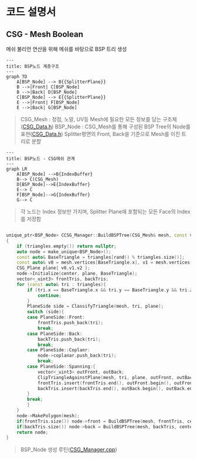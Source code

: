 # 코드 설명서

## CSG - Mesh Boolean

메쉬 불리언 연산을 위해 메쉬를 바탕으로 BSP 트리 생성   

```mermaid
---
title: BSP노드 계층구조
---
graph TD
    A[BSP_Node] --> B{{SplitterPlane}}
    B -->|Front| C[BSP_Node]
    B -->|Back| D[BSP_Node]
    C[BSP_Node] --> E{{SplitterPlane}}
    E -->|Front| F[BSP_Node]
    E -->|Back| G[BSP_Node]
```
>CSG_Mesh : 정점, 노말, UV등 Mesh에 필요한 모든 정보를 담는 구조체([CSG_Data.h](https://github.com/sturdyChair/MeshDestruction/blob/master/Engine/Public/CSG_Data.h))
>BSP_Node : CSG_Mesh를 통해 구성된 BSP Tree의 Node를 표현([CSG_Data.h](https://github.com/sturdyChair/MeshDestruction/blob/master/Engine/Public/CSG_Data.h))
>Splitter평면의 Front, Back을 기준으로 Mesh를 이진 트리로 분할   

```mermaid
---
title: BSP노드 - CSG메쉬 관계
---
graph LR
    A[BSP_Node] -->B{IndexBuffer}
    B--> C(CSG_Mesh)
    D[BSP_Node]-->E{IndexBuffer}
    E--> C
    F[BSP_Node]-->G{IndexBuffer}
    G--> C
```
>각 노드는 Index 정보만 가지며, Splitter Plane에 포함되는 모든 Face의 Index를 저장함

```CSG_Manager.cpp

unique_ptr<BSP_Node> CCSG_Manager::BuildBSPTree(CSG_Mesh& mesh, const vector<_uint3>& triangles, const _float3& center)
{
	if (triangles.empty()) return nullptr;
	auto node = make_unique<BSP_Node>();
	const auto& BaseTriangle = triangles[rand() % triangles.size()];
	const auto& v0 = mesh.vertices[BaseTriangle.x], v1 = mesh.vertices[BaseTriangle.y], v2 = mesh.vertices[BaseTriangle.z];
	CSG_Plane plane{ v0,v1,v2 };
	node->Initialize(center, plane, BaseTriangle);
	vector<_uint3> frontTris, backTris;
	for (const auto& tri : triangles){
		if (tri.x == BaseTriangle.x && tri.y == BaseTriangle.y && tri.z == BaseTriangle.z){
			continue;
		}
		PlaneSide side = ClassifyTriangle(mesh, tri, plane);
		switch (side){
		case PlaneSide::Front:
			frontTris.push_back(tri);
			break;
		case PlaneSide::Back:
			backTris.push_back(tri);
			break;
		case PlaneSide::Coplanr:
			node->coplanar.push_back(tri);
			break;
		case PlaneSide::Spanning:{
			vector<_uint3> outFront, outBack;
			ClipTriangleAgainstPlane(mesh, tri, plane, outFront, outBack);
			frontTris.insert(frontTris.end(), outFront.begin(), outFront.end());
			backTris.insert(backTris.end(), outBack.begin(), outBack.end());
		}
		break;
		}
	}
	node->MakePolygon(mesh);
	if(frontTris.size()) node->front = BuildBSPTree(mesh, frontTris, center);
	if(backTris.size()) node->back = BuildBSPTree(mesh, backTris, center);
	return node;
}

```
>BSP_Node 생성 루틴([CSG_Manager.cpp](https://github.com/sturdyChair/MeshDestruction/blob/master/Engine/Private/CSG_Manager.cpp))
